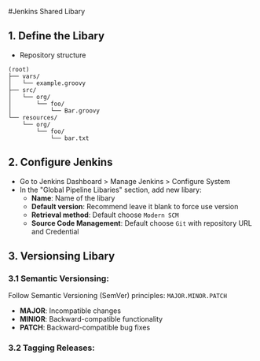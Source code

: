 #Jenkins Shared Libary
## 1. Define the Libary
- Repository structure
```
(root)
├── vars/
│   └── example.groovy
├── src/
│   └── org/
│       └── foo/
│           └── Bar.groovy
└── resources/
    └── org/
        └── foo/
            └── bar.txt
```

## 2. Configure Jenkins
- Go to Jenkins Dashboard > Manage Jenkins > Configure System
- In the "Global Pipeline Libaries" section, add new libary:
  - **Name**: Name of the libary
  - **Default version**: Recommend leave it blank to force use version
  - **Retrieval method**: Default choose `Modern SCM`
  - **Source Code Management**: Default choose `Git` with repository URL and Credential

## 3. Versionsing Libary
### 3.1 Semantic Versionsing:
Follow Semantic Versioning (SemVer) principles:
`MAJOR.MINOR.PATCH`
- **MAJOR**: Incompatible changes
- **MINIOR**: Backward-compatible functionality
- **PATCH**: Backward-compatible bug fixes

### 3.2 Tagging Releases:
